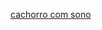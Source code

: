 [cachorro com sono](https://tenor.com/pt-BR/view/dog-sleepy-sleepy-head-sleepy-dog-puppy-gif-12510253978215593921)

